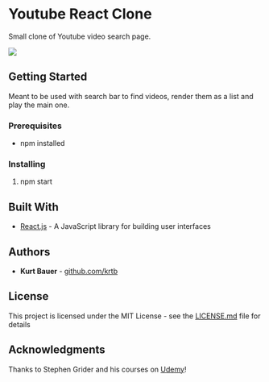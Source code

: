 # Youtube React Clone
Small clone of Youtube video search page.

![](youtube.gif)

## Getting Started

Meant to be used with search bar to find videos, render them as a list and play the main one.

### Prerequisites

* npm installed

### Installing

1. npm start

## Built With
* [React.js](https://reactjs.org/) - A JavaScript library for building user interfaces

## Authors
* **Kurt Bauer** - [github.com/krtb](https://github.com/krtb)


## License

This project is licensed under the MIT License - see the [LICENSE.md](LICENSE.md) file for details

## Acknowledgments
Thanks to Stephen Grider and his courses on [Udemy](https://www.udemy.com/)!
